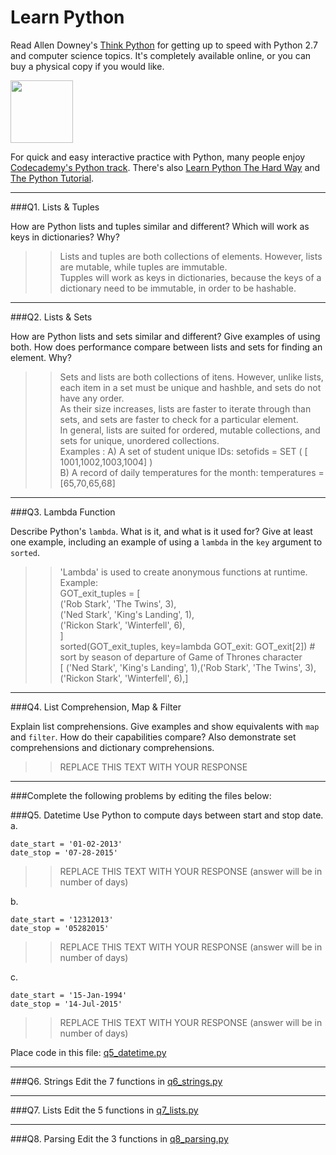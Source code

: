 # Learn Python

Read Allen Downey's [Think Python](http://www.greenteapress.com/thinkpython/) for getting up to speed with Python 2.7 and computer science topics. It's completely available online, or you can buy a physical copy if you would like.

<a href="http://www.greenteapress.com/thinkpython/"><img src="img/think_python.png" style="width: 100px;" target="_blank"></a>

For quick and easy interactive practice with Python, many people enjoy [Codecademy's Python track](http://www.codecademy.com/en/tracks/python). There's also [Learn Python The Hard Way](http://learnpythonthehardway.org/book/) and [The Python Tutorial](https://docs.python.org/2/tutorial/).

---

###Q1. Lists &amp; Tuples

How are Python lists and tuples similar and different? Which will work as keys in dictionaries? Why?

>> Lists and tuples are both collections of elements. However, lists are mutable, while tuples are immutable.   
   Tupples will work as keys in dictionaries, because the keys of a dictionary need to be immutable, in order to be hashable.  

---

###Q2. Lists &amp; Sets

How are Python lists and sets similar and different? Give examples of using both. How does performance compare between lists and sets for finding an element. Why?

>> Sets and lists are both collections of itens. However, unlike lists, each item in a set must be unique and hashble, and sets do not have any order.  
   As their size increases, lists are faster to iterate through than sets, and sets are faster to check for a particular element.  
   In general, lists are suited for ordered, mutable collections, and sets for unique, unordered collections.  
   Examples : A) A set of student unique IDs:  setofids = SET ( [ 1001,1002,1003,1004] )  
              B) A record of daily temperatures for the month: temperatures = [65,70,65,68]  

---

###Q3. Lambda Function

Describe Python's `lambda`. What is it, and what is it used for? Give at least one example, including an example of using a `lambda` in the `key` argument to `sorted`.

>> 'Lambda' is used to create anonymous functions at runtime.  
   Example:  
    GOT_exit_tuples = [  
        ('Rob Stark', 'The Twins', 3),  
        ('Ned Stark', 'King's Landing', 1),  
        ('Rickon Stark', 'Winterfell', 6),  
]  
sorted(GOT_exit_tuples, key=lambda GOT_exit: GOT_exit[2])   # sort by season of departure of Game of Thrones character  
[ ('Ned Stark', 'King's Landing', 1),('Rob Stark', 'The Twins', 3),('Rickon Stark', 'Winterfell', 6),]  
---

###Q4. List Comprehension, Map &amp; Filter

Explain list comprehensions. Give examples and show equivalents with `map` and `filter`. How do their capabilities compare? Also demonstrate set comprehensions and dictionary comprehensions.

>> REPLACE THIS TEXT WITH YOUR RESPONSE

---

###Complete the following problems by editing the files below:

###Q5. Datetime
Use Python to compute days between start and stop date.   
a.  

```
date_start = '01-02-2013'    
date_stop = '07-28-2015'
```

>> REPLACE THIS TEXT WITH YOUR RESPONSE (answer will be in number of days)

b.  
```
date_start = '12312013'  
date_stop = '05282015'  
```

>> REPLACE THIS TEXT WITH YOUR RESPONSE (answer will be in number of days)

c.  
```
date_start = '15-Jan-1994'      
date_stop = '14-Jul-2015'  
```

>> REPLACE THIS TEXT WITH YOUR RESPONSE  (answer will be in number of days)

Place code in this file: [q5_datetime.py](python/q5_datetime.py)

---

###Q6. Strings
Edit the 7 functions in [q6_strings.py](python/q6_strings.py)

---

###Q7. Lists
Edit the 5 functions in [q7_lists.py](python/q7_lists.py)

---

###Q8. Parsing
Edit the 3 functions in [q8_parsing.py](python/q8_parsing.py)






